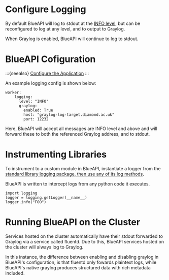 
# Configure Logging

By default BlueAPI will log to stdout at the [INFO level](https://docs.python.org/3/library/logging.html#logging-levels), but can be reconfigured to log at any level, and to output to Graylog.

When Graylog is enabled, BlueAPI will continue to log to stdout.

# BlueAPI Cofiguration

:::{seealso}
[Configure the Application](./configure-app.md)
:::

An example logging config is shown below:
```
worker:
    logging:
      level: "INFO"
      graylog:
        enabled: True
        host: "graylog-log-target.diamond.ac.uk"
        port: 12232
```

Here, BlueAPI will accept all messages are INFO level and above and will forward these to both the referenced Graylog address, and to stdout.

# Instrumenting Libraries
To instrument to a custom module in BlueAPI, instantiate a logger from the [standard library logging package, then use any of its log methods](https://docs.python.org/3/library/logging.html#logger-objects).

BlueAPI is written to intercept logs from any python code it executes.

```
import logging
logger = logging.getLogger(__name__)
logger.info("FOO")
```

# Running BlueAPI on the Cluster

Services hosted on the cluster automatically have their stdout forwarded to Graylog via a service called fluentd. Due to this, BlueAPI services hosted on the cluster will always log to Graylog.

In this instance, the difference between enabling and disabling graylog in BlueAPI's configuration, is that fluentd only fowards plaintext logs, while BlueAPI's native graylog produces structured data with rich metadata included.
